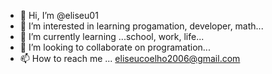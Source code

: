 - 👋 Hi, I’m @eliseu01
- 👀 I’m interested in learning progamation, developer, math...
- 🌱 I’m currently learning ...school, work, life...
- 💞️ I’m looking to collaborate on programation...
- 📫 How to reach me ... eliseucoelho2006@gmail.com

<!---
eliseu01/eliseu01 is a ✨ special ✨ repository because its `README.md` (this file) appears on your GitHub profile.
You can click the Preview link to take a look at your changes.
--->
